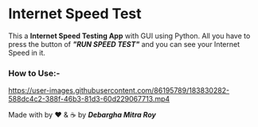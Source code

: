 # Internet Speed Test

This a **Internet Speed Testing App**  with GUI using Python. All you have to press the button of ***"RUN SPEED TEST"*** and you can see your Internet Speed in it.

### How to Use:-

https://user-images.githubusercontent.com/86195789/183830282-588dc4c2-388f-46b3-81d3-60d229067713.mp4

Made with by ❤️ & ☕ by ***Debargha Mitra Roy***
